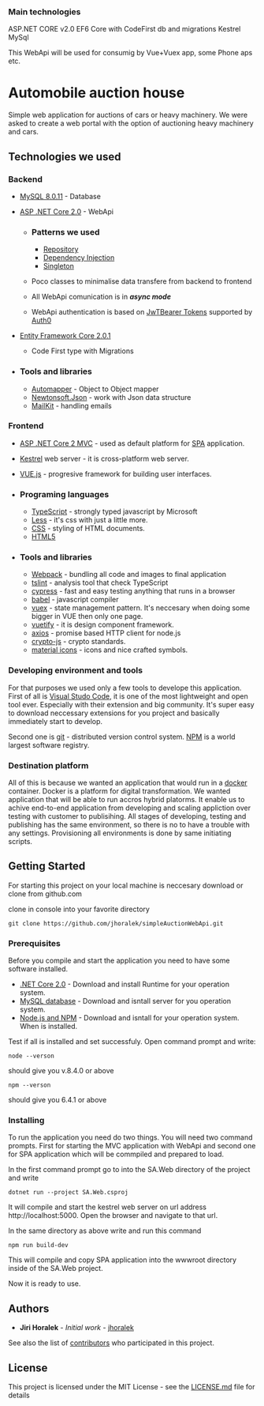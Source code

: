 ### Main technologies

ASP.NET CORE v2.0
EF6 Core with CodeFirst db and migrations
Kestrel
MySql

This WebApi will be used for consumig by Vue+Vuex app, some Phone aps etc.

# Automobile auction house

Simple web application for auctions of cars or heavy machinery.
We were asked to create a web portal with the option of auctioning heavy machinery and cars.

## Technologies we used

### Backend

- [MySQL 8.0.11](https://dev.mysql.com/doc/refman/8.0/en/) - Database

- [ASP .NET Core 2.0](https://docs.microsoft.com/en-us/aspnet/core/?view=aspnetcore-2.0) - WebApi

  - ### Patterns we used

    - [Repository](https://dotnettutorials.net/lesson/repository-design-pattern-csharp/)
    - [Dependency Injection](https://dotnettutorials.net/lesson/dependency-injection-design-pattern-csharp/)
    - [Singleton](https://dotnettutorials.net/lesson/singleton-design-pattern/)

  - Poco classes to minimalise data transfere from backend to frontend
  - All WebApi comunication is in **_async mode_**
  - WebApi authentication is based on [JwTBearer Tokens](https://jwt.io/introduction/) supported by [Auth0](https://auth0.com/docs/api-auth)

- [Entity Framework Core 2.0.1](https://www.entityframeworktutorial.net/efcore/install-entity-framework-core.aspx)

  - Code First type with Migrations

- ### Tools and libraries
  - [Automapper](http://docs.automapper.org/en/stable/Getting-started.html) - Object to Object mapper
  - [Newtonsoft.Json](https://www.newtonsoft.com/json) - work with Json data structure
  - [MailKit](https://www.nuget.org/packages/MailKit/) - handling emails

### Frontend

- [ASP .NET Core 2 MVC](https://docs.microsoft.com/en-us/aspnet/core/tutorials/first-mvc-app/start-mvc?view=aspnetcore-2.0&tabs=visual-studio) - used as default platform for [SPA](https://en.wikipedia.org/wiki/Single-page_application) application.
- [Kestrel](https://docs.microsoft.com/en-us/aspnet/core/fundamentals/servers/kestrel?view=aspnetcore-3.1) web server - it is cross-platform web server.
- [VUE.js](https://vuejs.org/v2/guide/) - progresive framework for building user interfaces.
- ### Programing languages

  - [TypeScript](https://www.typescriptlang.org/) - strongly typed javascript by Microsoft
  - [Less](http://lesscss.org/) - it's css with just a little more.
  - [CSS](https://www.w3schools.com/css/) - styling of HTML documents.
  - [HTML5](https://www.w3schools.com/html/html5_intro.asp)

- ### Tools and libraries
  - [Webpack](https://webpack.js.org/) - bundling all code and images to final application
  - [tslint](https://palantir.github.io/tslint/) - analysis tool that check TypeScript
  - [cypress](https://www.cypress.io/) - fast and easy testing anything that runs in a browser
  - [babel](https://babeljs.io/) - javascript compiler
  - [vuex](https://vuex.vuejs.org/) - state management pattern. It's neccesary when doing some bigger in VUE then only one page.
  - [vuetify](https://vuetifyjs.com/en/) - it is design component framework.
  - [axios](https://github.com/axios/axios) - promise based HTTP client for node.js
  - [crypto-js](https://www.npmjs.com/package/crypto-js) - crypto standards.
  - [material icons](https://material.io/resources/icons/?style=baseline) - icons and nice crafted symbols.

### Developing environment and tools

For that purposes we used only a few tools to develope this application. First of all is [Visual Studo Code](https://code.visualstudio.com/), it is one of the most lightweight and open tool ever. Especially with their extension and big community. It's super easy to download neccessary extensions for you project and basically immediately start to develop.

Second one is [git](https://git-scm.com/) - distributed version control system. [NPM](https://www.npmjs.com/) is a world largest software registry.

### Destination platform

All of this is because we wanted an application that would run in a [docker](https://www.docker.com/) container. Docker is a platform for digital transformation. We wanted application that will be able to run accros hybrid platorms. It enable us to achive end-to-end application from developing and scaling appliction over testing with customer to publisihing. All stages of developing, testing and publishing has the same environment, so there is no to have a trouble with any settings.
Provisioning all environments is done by same initiating scripts.

## Getting Started

For starting this project on your local machine is neccesary download or clone from github.com

clone in console into your favorite directory

```
git clone https://github.com/jhoralek/simpleAuctionWebApi.git
```

### Prerequisites

Before you compile and start the application you need to have some software installed.

- [.NET Core 2.0](https://dotnet.microsoft.com/download/dotnet-core/2.0) - Download and install Runtime for your operation system.
- [MySQL database](https://dev.mysql.com/downloads/mysql/) - Download and isntall server for you operation system.
- [Node.js and NPM](https://nodejs.org/en/download/) - Download and isntall for your operation system. When is installed.

Test if all is installed and set successfuly. Open command prompt and write:

```
node --verson
```

should give you v.8.4.0 or above

```
npm --verson
```

should give you 6.4.1 or above

### Installing

To run the application you need do two things.
You will need two command prompts. First for starting the MVC application with WebApi and second one for SPA application which will be commpiled and prepared to load.

In the first command prompt go to into the SA.Web directory of the project and write

```
dotnet run --project SA.Web.csproj
```

It will compile and start the kestrel web server on url address http://localhost:5000. Open the browser and navigate to that url.

In the same directory as above write and run this command

```
npm run build-dev
```

This will compile and copy SPA application into the wwwroot directory inside of the SA.Web project.

Now it is ready to use.

## Authors

- **Jiri Horalek** - _Initial work_ - [jhoralek](https://github.com/jhoralek)

See also the list of [contributors](https://github.com/jhoralek/simpleAuctionWebApi/graphs/contributors) who participated in this project.

## License

This project is licensed under the MIT License - see the [LICENSE.md](LICENSE.md) file for details
